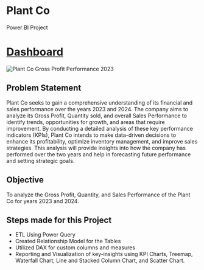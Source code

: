 # Plant Co
Power BI Project

# [Dashboard]()
![Plant Co  Gross Profit Performance 2023](https://github.com/colinryanx/Plant-Co/assets/171652558/2d688e7c-0216-4ea8-96b7-fa2dc9645a14)


## Problem Statement
Plant Co seeks to gain a comprehensive understanding of its financial and sales performance over the years 2023 and 2024. The company aims to analyze its Gross Profit, Quantity sold, and overall Sales Performance to identify trends, opportunities for growth, and areas that require improvement. By conducting a detailed analysis of these key performance indicators (KPIs), Plant Co intends to make data-driven decisions to enhance its profitability, optimize inventory management, and improve sales strategies. This analysis will provide insights into how the company has performed over the two years and help in forecasting future performance and setting strategic goals.

## Objective
 To analyze the Gross Profit, Quantity, and Sales Performance of the Plant Co for years 2023 and 2024.

## Steps made for this Project
- ETL Using Power Query
- Created Relationship Model for the Tables
- Utilized DAX for custom columns and measures
- Reporting and Visualization of key-insights using KPI Charts, Treemap, Waterfall Chart, Line and Stacked Column Chart, and Scatter Chart.

